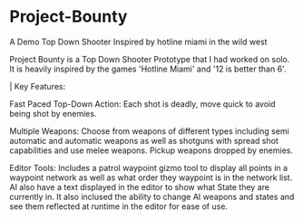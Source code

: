 # Project-Bounty
A Demo Top Down Shooter Inspired by hotline miami in the wild west 

Project Bounty is a Top Down Shooter Prototype that I had worked on solo. It is heavily inspired by the games 'Hotline Miami' and '12 is better than 6'.

| Key Features:

Fast Paced Top-Down Action: Each shot is deadly, move quick to avoid being shot by enemies.

Multiple Weapons: Choose from weapons of different types including semi automatic and automatic weapons as well as shotguns with spread shot capabilities and use melee weapons. Pickup weapons dropped by enemies.

Editor Tools: Includes a patrol waypoint gizmo tool to display all points in a waypoint network as well as what order they waypoint is in the network list. AI also have a text displayed in the editor to show what State they are currently in. It also inclused the ability to change AI weapons and states and see them reflected at runtime in the editor for ease of use.
